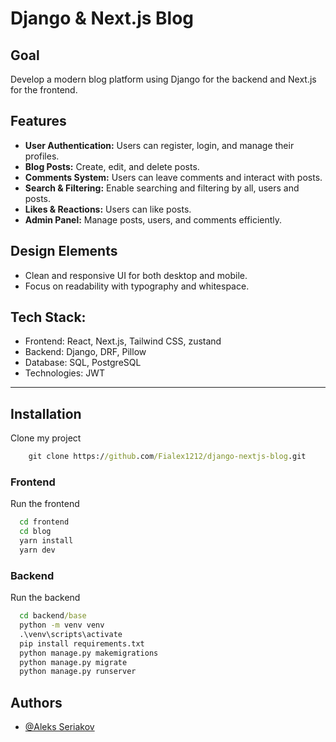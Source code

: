 # **Django & Next.js Blog**

## **Goal**
Develop a modern blog platform using Django for the backend and Next.js for the frontend.

## **Features**
- **User Authentication:** Users can register, login, and manage their profiles.
- **Blog Posts:** Create, edit, and delete posts.
- **Comments System:** Users can leave comments and interact with posts.
- **Search & Filtering:** Enable searching and filtering by all, users and posts.
- **Likes & Reactions:** Users can like posts.
- **Admin Panel:** Manage posts, users, and comments efficiently.

## **Design Elements**
- Clean and responsive UI for both desktop and mobile.
- Focus on readability with typography and whitespace.


## **Tech Stack:**
  - Frontend: React, Next.js, Tailwind CSS, zustand
  - Backend: Django, DRF, Pillow
  - Database: SQL, PostgreSQL
  - Technologies: JWT
---
## **Installation**
Clone my project
```cmd
    git clone https://github.com/Fialex1212/django-nextjs-blog.git
```

### **Frontend**
Run the frontend

```bash
  cd frontend
  cd blog
  yarn install
  yarn dev
```

### **Backend**
Run the backend

```cmd
  cd backend/base
  python -m venv venv
  .\venv\scripts\activate
  pip install requirements.txt
  python manage.py makemigrations
  python manage.py migrate
  python manage.py runserver
```
## **Authors**

- [@Aleks Seriakov](https://github.com/Fialex1212)